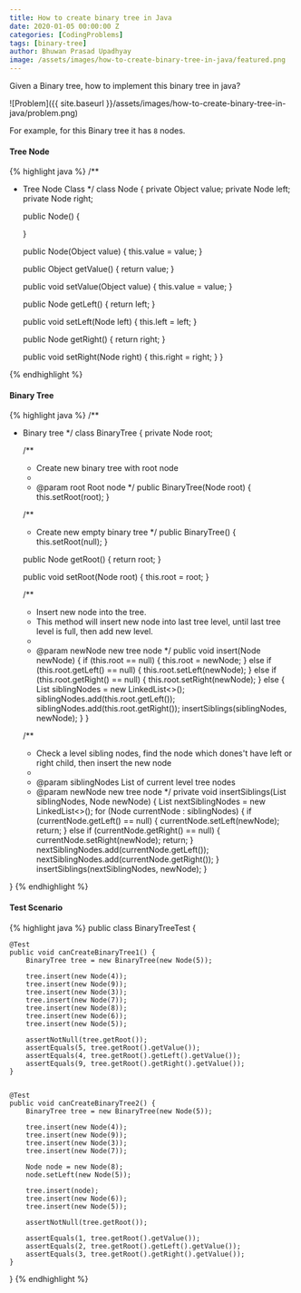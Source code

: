 ```yaml
---
title: How to create binary tree in Java
date: 2020-01-05 00:00:00 Z
categories: [CodingProblems]
tags: [binary-tree]
author: Bhuwan Prasad Upadhyay
image: /assets/images/how-to-create-binary-tree-in-java/featured.png
---
```


Given a Binary tree, how to implement this binary tree in java?

![Problem]({{ site.baseurl }}/assets/images/how-to-create-binary-tree-in-java/problem.png)

For example, for this Binary tree it has `8` nodes.

#### Tree Node

{% highlight java %}
/**
 * Tree Node Class
 */
class Node {
    private Object value;
    private Node left;
    private Node right;

    public Node() {

    }

    public Node(Object value) {
        this.value = value;
    }

    public Object getValue() {
        return value;
    }

    public void setValue(Object value) {
        this.value = value;
    }

    public Node getLeft() {
        return left;
    }

    public void setLeft(Node left) {
        this.left = left;
    }

    public Node getRight() {
        return right;
    }

    public void setRight(Node right) {
        this.right = right;
    }
}

{% endhighlight %}

#### Binary Tree
{% highlight java %}
/**
 * Binary tree
 */
class BinaryTree {
    private Node root;

    /**
     * Create new binary tree with root node
     *
     * @param root Root node
     */
    public BinaryTree(Node root) {
        this.setRoot(root);
    }

    /**
     * Create new empty binary tree
     */
    public BinaryTree() {
        this.setRoot(null);
    }


    public Node getRoot() {
        return root;
    }

    public void setRoot(Node root) {
        this.root = root;
    }

    /**
     * Insert new node into the tree. <br>
     * This method will insert new node into last tree level, until last tree level is full, then add new level.
     *
     * @param newNode new tree node
     */
    public void insert(Node newNode) {
        if (this.root == null) {
            this.root = newNode;
        } else if (this.root.getLeft() == null) {
            this.root.setLeft(newNode);
        } else if (this.root.getRight() == null) {
            this.root.setRight(newNode);
        } else {
            List<Node> siblingNodes = new LinkedList<>();
            siblingNodes.add(this.root.getLeft());
            siblingNodes.add(this.root.getRight());
            insertSiblings(siblingNodes, newNode);
        }
    }

    /**
     * Check a level sibling nodes, find the node which dones't have left or right child, then insert the new node
     *
     * @param siblingNodes List of current level tree nodes
     * @param newNode      new tree node
     */
    private void insertSiblings(List<Node> siblingNodes, Node newNode) {
        List<Node> nextSiblingNodes = new LinkedList<>();
        for (Node currentNode : siblingNodes) {
            if (currentNode.getLeft() == null) {
                currentNode.setLeft(newNode);
                return;
            } else if (currentNode.getRight() == null) {
                currentNode.setRight(newNode);
                return;
            }
            nextSiblingNodes.add(currentNode.getLeft());
            nextSiblingNodes.add(currentNode.getRight());
        }
        insertSiblings(nextSiblingNodes, newNode);
    }

}
{% endhighlight %}

#### Test Scenario

{% highlight java %}
public class BinaryTreeTest {

    @Test
    public void canCreateBinaryTree1() {
        BinaryTree tree = new BinaryTree(new Node(5));

        tree.insert(new Node(4));
        tree.insert(new Node(9));
        tree.insert(new Node(3));
        tree.insert(new Node(7));
        tree.insert(new Node(8));
        tree.insert(new Node(6));
        tree.insert(new Node(5));

        assertNotNull(tree.getRoot());
        assertEquals(5, tree.getRoot().getValue());
        assertEquals(4, tree.getRoot().getLeft().getValue());
        assertEquals(9, tree.getRoot().getRight().getValue());
    }


    @Test
    public void canCreateBinaryTree2() {
        BinaryTree tree = new BinaryTree(new Node(5));

        tree.insert(new Node(4));
        tree.insert(new Node(9));
        tree.insert(new Node(3));
        tree.insert(new Node(7));

        Node node = new Node(8);
        node.setLeft(new Node(5));
        
        tree.insert(node);
        tree.insert(new Node(6));
        tree.insert(new Node(5));

        assertNotNull(tree.getRoot());

        assertEquals(1, tree.getRoot().getValue());
        assertEquals(2, tree.getRoot().getLeft().getValue());
        assertEquals(3, tree.getRoot().getRight().getValue());
    }
    
}
{% endhighlight %}
